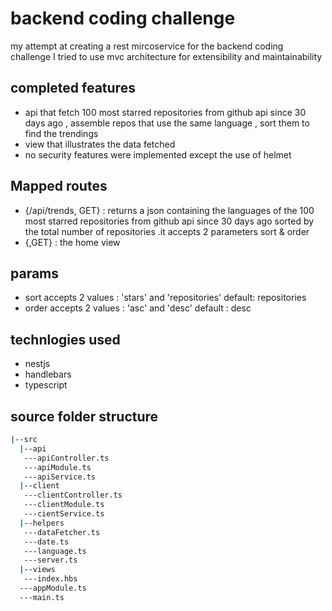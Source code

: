 # backend coding challenge

my attempt at creating a rest mircoservice for the backend coding challenge
I tried to use mvc architecture for extensibility and maintainability

## completed features

* api that fetch 100 most starred repositories from github api since 30 days ago , assemble repos that use the same language , sort them to find the trendings  
* view that illustrates the data fetched
* no security features were implemented except the use of helmet

## Mapped routes

* {/api/trends, GET} : returns a json containing the languages of the 100 most starred repositories from github api since 30 days ago sorted by the total number of repositories
   .it accepts 2 parameters sort & order
* {,GET} : the home view

## params

* sort accepts 2 values : 'stars' and 'repositories' default: repositories
* order accepts 2 values : 'asc' and 'desc' default : desc

## technlogies used

* nestjs
* handlebars
* typescript

## source folder structure

```bash
|--src
  |--api
   ---apiController.ts
   ---apiModule.ts
   ---apiService.ts
  |--client
   ---clientController.ts
   ---clientModule.ts
   ---cientService.ts
  |--helpers
   ---dataFetcher.ts
   ---date.ts
   ---language.ts
   ---server.ts
  |--views
   ---index.hbs
  ---appModule.ts
  ---main.ts
```
